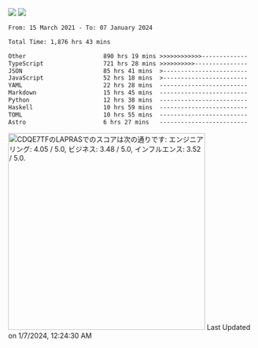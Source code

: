<div>
  <img src="https://github-readme-stats.vercel.app/api?username=naporin0624&count_private=true&show_icons=true" />
  <img src="https://github-readme-stats.vercel.app/api/top-langs/?username=naporin0624&layout=compact&hide=css" />
  <!--START_SECTION:waka-->

```txt
From: 15 March 2021 - To: 07 January 2024

Total Time: 1,876 hrs 43 mins

Other                      890 hrs 19 mins >>>>>>>>>>>>-------------   47.44 %
TypeScript                 721 hrs 28 mins >>>>>>>>>>---------------   38.44 %
JSON                       85 hrs 41 mins  >------------------------   04.57 %
JavaScript                 52 hrs 18 mins  >------------------------   02.79 %
YAML                       22 hrs 28 mins  -------------------------   01.20 %
Markdown                   15 hrs 45 mins  -------------------------   00.84 %
Python                     12 hrs 38 mins  -------------------------   00.67 %
Haskell                    10 hrs 59 mins  -------------------------   00.59 %
TOML                       10 hrs 55 mins  -------------------------   00.58 %
Astro                      6 hrs 27 mins   -------------------------   00.34 %
```

<!--END_SECTION:waka-->
  
  <!--START_SECTION:lapras-card-->
<p ><a href="https://lapras.com/public/CDQE7TF" target="_blank" rel="noopener noreferrer"><img alt="CDQE7TFのLAPRASでのスコアは次の通りです: エンジニアリング: 4.05 / 5.0, ビジネス: 3.48 / 5.0, インフルエンス: 3.52 / 5.0." src="https://lapras-card-generator.vercel.app/api/svg?e=4.05&b=3.48&i=3.52&b1=%23232323&b2=%236d6d6d&i1=%23212121&i2=%23818181&l=ja" width="400" ></a>  
Last Updated on 1/7/2024, 12:24:30 AM</p>
<!--END_SECTION:lapras-card-->
</div>
